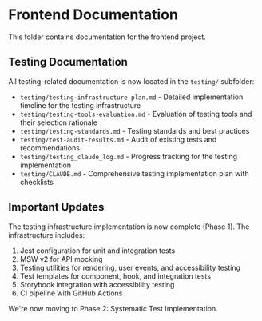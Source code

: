 # Frontend Documentation

This folder contains documentation for the frontend project.

## Testing Documentation

All testing-related documentation is now located in the `testing/` subfolder:

- `testing/testing-infrastructure-plan.md` - Detailed implementation timeline for the testing infrastructure
- `testing/testing-tools-evaluation.md` - Evaluation of testing tools and their selection rationale
- `testing/testing-standards.md` - Testing standards and best practices
- `testing/test-audit-results.md` - Audit of existing tests and recommendations
- `testing/testing_claude_log.md` - Progress tracking for the testing implementation
- `testing/CLAUDE.md` - Comprehensive testing implementation plan with checklists

## Important Updates

The testing infrastructure implementation is now complete (Phase 1). The infrastructure includes:

1. Jest configuration for unit and integration tests
2. MSW v2 for API mocking
3. Testing utilities for rendering, user events, and accessibility testing
4. Test templates for component, hook, and integration tests
5. Storybook integration with accessibility testing
6. CI pipeline with GitHub Actions

We're now moving to Phase 2: Systematic Test Implementation.